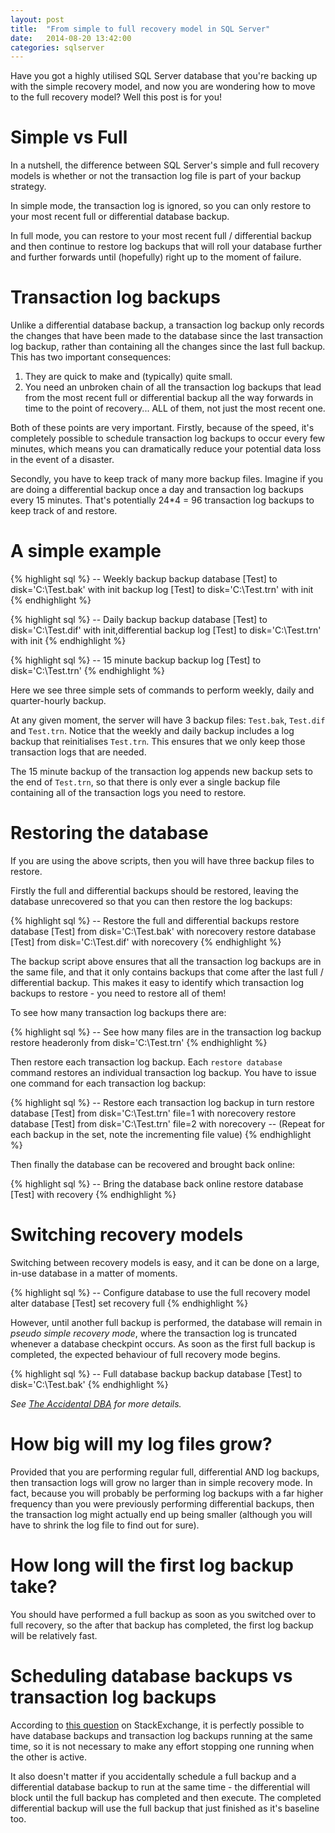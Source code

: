 ```yaml
---
layout: post
title:  "From simple to full recovery model in SQL Server"
date:   2014-08-20 13:42:00
categories: sqlserver
---
```


Have you got a highly utilised SQL Server database that you're backing up with
the simple recovery model, and now you are wondering how to move to the full
recovery model? Well this post is for you!

# Simple vs Full
In a nutshell, the difference between SQL Server's simple and full recovery
models is whether or not the transaction log file is part of your backup
strategy.

In simple mode, the transaction log is ignored, so you can only restore to your
most recent full or differential database backup.

In full mode, you can restore to your most recent full / differential backup and
then continue to restore log backups that will roll your database further and
further forwards until (hopefully) right up to the moment of failure.

# Transaction log backups
Unlike a differential database backup, a transaction log backup only records the
changes that have been made to the database since the last transaction log
backup, rather than containing all the changes since the last full backup. This
has two important consequences:

1. They are quick to make and (typically) quite small.
2. You need an unbroken chain of all the transaction log backups that lead from
the most recent full or differential backup all the way forwards in time to the
point of recovery... ALL of them, not just the most recent one.

Both of these points are very important. Firstly, because of the speed, it's
completely possible to schedule transaction log backups to occur every few
minutes, which means you can dramatically reduce your potential data loss in the
event of a disaster.

Secondly, you have to keep track of many more backup files. Imagine if you are
doing a differential backup once a day and transaction log backups every 15
minutes. That's potentially 24*4 = 96 transaction log backups to keep track of
and restore.

# A simple example

{% highlight sql %}
-- Weekly backup
backup database [Test] to disk='C:\Test.bak' with init
backup log [Test] to disk='C:\Test.trn' with init
{% endhighlight %}

{% highlight sql %}
-- Daily backup
backup database [Test] to disk='C:\Test.dif' with init,differential
backup log [Test] to disk='C:\Test.trn' with init
{% endhighlight %}

{% highlight sql %}
-- 15 minute backup
backup log [Test] to disk='C:\Test.trn'
{% endhighlight %}

Here we see three simple sets of commands to perform weekly, daily and
quarter-hourly backup.

At any given moment, the server will have 3 backup files: `Test.bak`, `Test.dif`
and `Test.trn`. Notice that the weekly and daily backup includes a log backup
that reinitialises `Test.trn`. This ensures that we only keep those transaction
logs that are needed.

The 15 minute backup of the transaction log appends new backup sets to the end
of `Test.trn`, so that there is only ever a single backup file containing all
of the transaction logs you need to restore.

# Restoring the database

If you are using the above scripts, then you will have three backup files to
restore.

Firstly the full and differential backups should be restored, leaving the
database unrecovered so that you can then restore the log backups:

{% highlight sql %}
-- Restore the full and differential backups
restore database [Test] from disk='C:\Test.bak' with norecovery
restore database [Test] from disk='C:\Test.dif' with norecovery
{% endhighlight %}

The backup script above ensures that all the transaction log backups are in
the same file, and that it only contains backups that come after the last
full / differential backup. This makes it easy to identify which transaction
log backups to restore - you need to restore all of them!

To see how many transaction log backups there are:

{% highlight sql %}
-- See how many files are in the transaction log backup
restore headeronly from disk='C:\Test.trn'
{% endhighlight %}

Then restore each transaction log backup. Each `restore database` command
restores an individual transaction log backup. You have to issue one command
for each transaction log backup:

{% highlight sql %}
-- Restore each transaction log backup in turn
restore database [Test] from disk='C:\Test.trn' file=1 with norecovery
restore database [Test] from disk='C:\Test.trn' file=2 with norecovery
-- (Repeat for each backup in the set, note the incrementing file value)
{% endhighlight %}

Then finally the database can be recovered and brought back online:

{% highlight sql %}
-- Bring the database back online
restore database [Test] with recovery
{% endhighlight %}

# Switching recovery models

Switching between recovery models is easy, and it can be done on a large, in-use
database in a matter of moments.

{% highlight sql %}
-- Configure database to use the full recovery model
alter database [Test] set recovery full
{% endhighlight %}

However, until another full backup is performed, the database will remain in _pseudo
simple recovery mode_, where the transaction log is truncated whenever a
database checkpint occurs. As soon as the first full backup is completed, the
expected behaviour of full recovery mode begins.

{% highlight sql %}
-- Full database backup
backup database [Test] to disk='C:\Test.bak'
{% endhighlight %}

_See [The Accidental DBA](http://www.sqlskills.com/blogs/paul/the-accidental-dba-day-30-of-30-troubleshooting-transaction-log-growth)
for more details._

# How big will my log files grow?
Provided that you are performing regular full, differential AND log backups,
then transaction logs will grow no larger than in simple recovery mode. In fact,
because you will probably be performing log backups with a far higher frequency
than you were previously performing differential backups, then the transaction
log might actually end up being smaller (although you will have to shrink the
log file to find out for sure).

# How long will the first log backup take?

You should have performed a full backup as soon as you switched over to
full recovery, so the after that backup has completed, the first log backup
will be relatively fast.

# Scheduling database backups vs transaction log backups

According to [this question](https://dba.stackexchange.com/questions/4347/should-i-stop-transaction-log-backups-during-a-full-backup?newreg=e43f8aa2e1814058bde408db1eda3a1d) on StackExchange, it is perfectly possible to have
database backups and transaction log backups running at the same time, so it is
not necessary to make any effort stopping one running when the other is active.

It also doesn't matter if you accidentally schedule a full backup and a
differential database backup to run at the same time - the differential will
block until the full backup has completed and then execute. The completed
differential backup will use the full backup that just finished as it's
baseline too.
